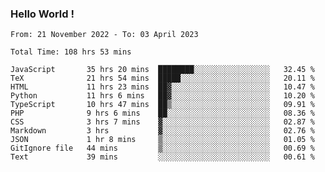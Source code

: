 ### Hello World !
<!--START_SECTION:waka-->

```text
From: 21 November 2022 - To: 03 April 2023

Total Time: 108 hrs 53 mins

JavaScript       35 hrs 20 mins  ████████░░░░░░░░░░░░░░░░░   32.45 %
TeX              21 hrs 54 mins  █████░░░░░░░░░░░░░░░░░░░░   20.11 %
HTML             11 hrs 23 mins  ██▓░░░░░░░░░░░░░░░░░░░░░░   10.47 %
Python           11 hrs 6 mins   ██▓░░░░░░░░░░░░░░░░░░░░░░   10.20 %
TypeScript       10 hrs 47 mins  ██▒░░░░░░░░░░░░░░░░░░░░░░   09.91 %
PHP              9 hrs 6 mins    ██░░░░░░░░░░░░░░░░░░░░░░░   08.36 %
CSS              3 hrs 7 mins    ▓░░░░░░░░░░░░░░░░░░░░░░░░   02.87 %
Markdown         3 hrs           ▓░░░░░░░░░░░░░░░░░░░░░░░░   02.76 %
JSON             1 hr 8 mins     ▒░░░░░░░░░░░░░░░░░░░░░░░░   01.05 %
GitIgnore file   44 mins         ▒░░░░░░░░░░░░░░░░░░░░░░░░   00.69 %
Text             39 mins         ░░░░░░░░░░░░░░░░░░░░░░░░░   00.61 %
```

<!--END_SECTION:waka-->

<!--
**ShadowSkeleton/ShadowSkeleton** is a ✨ _special_ ✨ repository because its `README.md` (this file) appears on your GitHub profile.

Here are some ideas to get you started:

- 🔭 I’m currently working on ...
- 🌱 I’m currently learning ...
- 👯 I’m looking to collaborate on ...
- 🤔 I’m looking for help with ...
- 💬 Ask me about ...
- 📫 How to reach me: ...
- 😄 Pronouns: ...
- ⚡ Fun fact: ...
-->

